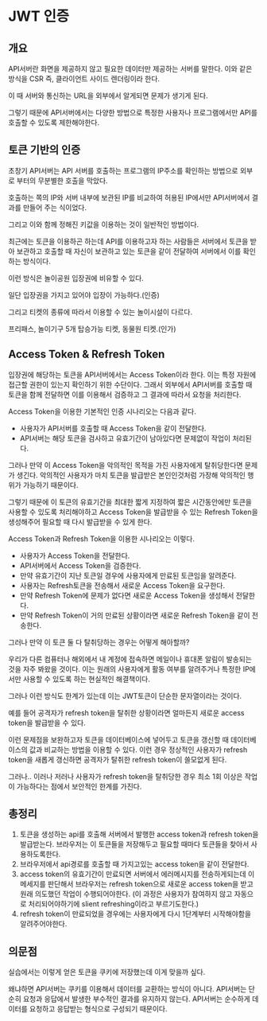 # JWT 인증

## 개요
API서버란 화면을 제공하지 않고 필요한 데이터만 제공하는 서버를 말한다.
이와 같은 방식을 CSR 즉, 클라이언트 사이드 렌더링이라 한다.<br>

이 때 서버와 통신하는 URL을 외부에서 알게되면 문제가 생기게 된다. <br>

그렇기 때문에 API서버에서는 다양한 방법으로 특정한 사용자나 프로그램에서만 API를 호출할 수 있도록 제한해야한다.

## 토큰 기반의 인증
초창기 API서버는 API 서버를 호출하는 프로그램의 IP주소를 확인하는 방법으로 외부로 부터의 무분별한 호출을 막았다.<br>

호출하는 쪽의 IP와 서버 내부에 보관된 IP를 비교하여 허용된 IP에서만 API서버에서 결과를 만들어 주는 식이었다.<br>

그리고 이와 함께 정해진 키값을 이용하는 것이 일반적인 방법이다.

최근에는 토큰을 이용하곤 하는데 API를 이용하고자 하는 사람들은 서버에서 토큰을 받아 보관하고 호출할 때 자신이 보관하고 있는 토큰을 같이 전달하여 서버에서 이를 확인하는 방식이다.

이런 방식은 놀이공원 입장권에 비유할 수 있다.

 일단 입장권을 가지고 있어야 입장이 가능하다.(인증)

그리고 티켓의 종류에 따라서 이용할 수 있는 놀이시설이 다르다.

프리패스, 놀이기구 5개 탑승가능 티켓, 동물원 티켓.(인가)

## Access Token & Refresh Token

입장권에 해당하는 토큰을 API서버에서는 Access Token이라 한다. 이는 특정 자원에 접근할 권한이 있는지 확인하기 위한 수단이다. 그래서 외부에서 API서버를 호출할 때 토큰을 함께 전달하면 이를 이용해서 검증하고 그 결과에 따라서 요청을 처리한다.

Access Token을 이용한 기본적인 인증 시나리오는 다음과 같다.

* 사용자가 API서버를 호출할 때 Access Token을 같이 전달한다.
* API서버는 해당 토큰을 검사하고 유효기간이 남아있다면 문제없이 작업이 처리된다.

그러나 만약 이 Access Token을 악의적인 목적을 가진 사용자에게 탈취당한다면 문제가 생긴다. 악의적인 사용자가 마치 토큰을 발급받은 본인인것처럼 가장해 악의적인 행위가 가능하기 때문이다.

그렇기 때문에 이 토큰의 유효기간을 최대한 짧게 지정하여 짧은 시간동안에만 토큰을 사용할 수 있도록 처리해야하고 Access Token을 발급받을 수 있는 Refresh Token을 생성해주어 필요할 때 다시 발급받을 수 있게 한다.

Access Token과 Refresh Token을 이용한 시나리오는 이렇다.

* 사용자가 Access Token을 전달한다.
* API서버에서 Access Token을 검증한다.
* 만약 유효기간이 지난 토큰일 경우에 사용자에게 만료된 토큰임을 알려준다.
* 사용자는 Refresh토큰을 전송해서 새로운 Access Token을 요구한다.
* 만약 Refresh Token에 문제가 없다면 새로운 Access Token을 생성해서 전달한다.
* 만약 Refresh Token이 거의 만료된 상황이라면 새로운 Refresh Token을 같이 전송한다.

그러나 만약 이 토큰 둘 다 탈취당하는 경우는 어떻게 해아할까?

우리가 다른 컴퓨터나 해외에서 내 계정에 접속하면 메일이나 휴대폰 알림이 발송되는 것을 자주 봐왔을 것이다.
이는 원래의 사용자에게 활동 여부를 알려주거나 특정한 IP에서만 사용할 수 있도록 하는 현실적인 해결책이다.

그러나 이런 방식도 한계가 있는데 이는 JWT토큰이 단순한 문자열이라는 것이다.

예를 들어 공격자가 refresh token을 탈취한 상황이라면 얼마든지 새로운 access token을 발급받을 수 있다.

이런 문제점을 보완하고자 토큰을 데이터베이스에 넣어두고 토큰을 갱신할 때 데이터베이스의 값과 비교하는 방법을 이용할 수 있다. 이런 경우 정상적인 사용자가 refresh token을 새롭게 갱신하면 공격자가 탈취한 refresh token이 쓸모없게 된다.

그러나.. 이러나 저러나 사용자가 refresh token을 탈취당한 경우 최소 1회 이상은 작업이 가능하다는 점에서 보안적인 한계를 가진다.

## 총정리
1. 토큰을 생성하는 api를 호출해 서버에서 발행한 access token과 refresh token을 발급받는다. 브라우저는 이 토큰들을 저장해두고 필요할 때마다 토큰들을 찾아서 사용하도록한다.
2. 브라우저에서 api경로를 호출할 때 가지고있는 access token을 같이 전달한다.
3. access token의 유효기간이 만료되면 서버에서 에러메시지를 전송하게되는데 이 메세지를 판단해서 브라우저는 refresh token으로 새로운 access token을 받고 원래 의도했던 작업이 수행되어야한다.
(이 과정은 사용자가 참여하지 않고 자동으로 처리되어야하기에 slient refreshing이라고 부르기도한다.)
4. refresh token이 만료되었을 경우에는 사용자에게 다시 1단계부터 시작해야함을 알려주어야한다.

## 의문점
 실습에서는 이렇게 얻은 토큰을 쿠키에 저장했는데 이게 맞을까 싶다.

왜냐하면 API서버는 쿠키를 이용해서 데이터를 교환하는 방식이 아니다. API서버는 단순히 요청과 응답에서 발생한 부수적인 결과를 유지하지 않는다. API서버는 순수하게 데이터를 요청하고 응답받는 형식으로 구성되기 때문이다.
